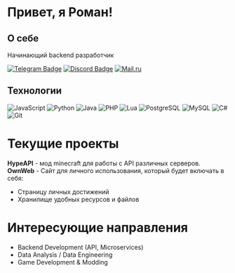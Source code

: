 # Привет, я Роман!

## О себе
Начинающий backend разработчик

[![Telegram Badge](https://img.shields.io/badge/-soulinfect-26A5E4?style=flat-square&logo=Telegram&logoColor=white&link=https://t.me/soulinfect)](https://t.me/soulinfect)
[![Discord Badge](https://img.shields.io/badge/-soulinfect-5865F2?style=flat-square&logo=Discord&logoColor=white&link=https://discord.com/users/soulinfect)](https://discord.com/users/soulinfect)
[![Mail.ru](https://img.shields.io/badge/Mail.ru-письмо-005FF9?style=flat-square&logo=mail.ru&logoColor=white)](mailto:soulinfect@mail.ru)

## Технологии 
![JavaScript](https://img.shields.io/badge/-JavaScript-black?style=flat-square&logo=javascript)
![Python](https://img.shields.io/badge/-Python-black?style=flat-square&logo=Python)
![Java](https://img.shields.io/badge/-java-E34A86?style=flat-square&logo=java)
![PHP](https://img.shields.io/badge/-PHP-777BB4?style=flat-square&logo=php)
![Lua](https://img.shields.io/badge/-Lua-2C2D72?style=flat-square&logo=lua)
![PostgreSQL](https://img.shields.io/badge/-PostgreSQL-336791?style=flat-square&logo=postgresql)
![MySQL](https://img.shields.io/badge/-MySQL-black?style=flat-square&logo=mysql)
![C#](https://img.shields.io/badge/-C%23-239120?style=flat-square&logo=c-sharp&logoColor=white) 
![Git](https://img.shields.io/badge/-Git-F05032?style=flat-square&logo=git&logoColor=white)

# Текущие проекты
**HypeAPI** - мод minecraft для работы с API различных серверов.
**OwnWeb** - Сайт для личного использования, который будет включать в себя:
- Страницу личных достижений 
- Хранилище удобных ресурсов и файлов

# Интересующие направления
- Backend Development (API, Microservices)
- Data Analysis / Data Engineering
- Game Development & Modding
